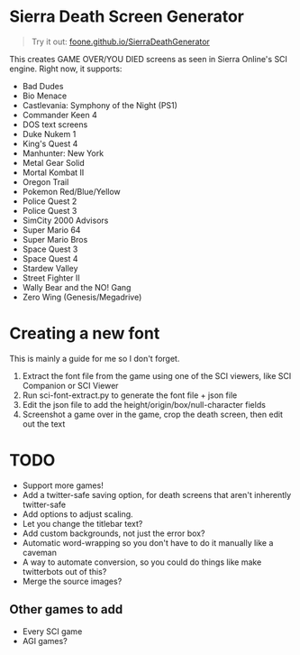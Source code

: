 Sierra Death Screen Generator
=============================

> Try it out: [foone.github.io/SierraDeathGenerator](https://foone.github.io/SierraDeathGenerator)

This creates GAME OVER/YOU DIED screens as seen in Sierra Online's SCI engine.
Right now, it supports:

* Bad Dudes
* Bio Menace
* Castlevania: Symphony of the Night (PS1)
* Commander Keen 4
* DOS text screens
* Duke Nukem 1
* King's Quest 4
* Manhunter: New York
* Metal Gear Solid
* Mortal Kombat II
* Oregon Trail
* Pokemon Red/Blue/Yellow
* Police Quest 2
* Police Quest 3
* SimCity 2000 Advisors
* Super Mario 64
* Super Mario Bros
* Space Quest 3
* Space Quest 4
* Stardew Valley
* Street Fighter II
* Wally Bear and the NO! Gang
* Zero Wing (Genesis/Megadrive)

Creating a new font
===================

This is mainly a guide for me so I don't forget.

1. Extract the font file from the game using one of the SCI viewers, like SCI Companion or SCI Viewer
2. Run sci-font-extract.py to generate the font file + json file
3. Edit the json file to add the height/origin/box/null-character fields
4. Screenshot a game over in the game, crop the death screen, then edit out the text

TODO
====

* Support more games!
* Add a twitter-safe saving option, for death screens that aren't inherently twitter-safe
* Add options to adjust scaling.
* Let you change the titlebar text?
* Add custom backgrounds, not just the error box?
* Automatic word-wrapping so you don't have to do it manually like a caveman
* A way to automate conversion, so you could do things like make twitterbots out of this?
* Merge the source images?

Other games to add
------------------
* Every SCI game
* AGI games?

